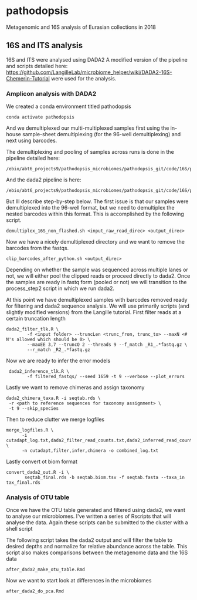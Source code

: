 # pathodopsis
Metagenomic and 16S analysis of Eurasian collections in 2018

## 16S and ITS analysis
16S and ITS were analysed using DADA2
A modified version of the pipeline and scripts detailed here: https://github.com/LangilleLab/microbiome_helper/wiki/DADA2-16S-Chemerin-Tutorial were used for the analysis.

### Amplicon analysis with DADA2

We created a conda environment titled pathodopsis

```console
conda activate pathodopsis
```
And we demultiplexed our multi-multiplexed samples first using the in-house sample-sheet demultiplexing (for the 96-well demultiplexing) and next using barcodes.

The demultiplexing and pooling of samples across runs is done in the pipeline detailed here:
```
/ebio/abt6_projects9/pathodopsis_microbiomes/pathodopsis_git/code/16S/process_step1_demultiplex_16S.sh
```
And the dada2 pipeline is here:
```
/ebio/abt6_projects9/pathodopsis_microbiomes/pathodopsis_git/code/16S/process_step2_rundada2_16S.sh
```
But Ill describe step-by-step below. The first issue is that our samples were demultiplexed into the 96-well format, but we need to demultiplex the nested barcodes within this format. This is accomplished by the following script.
```console
demultiplex_16S_non_flashed.sh <input_raw_read_direc> <output_direc>
```
Now we have a nicely demultiplexed directory and we want to remove the barcodes from the fastqs.
```console
clip_barcodes_after_python.sh <output_direc>
```
Depending on whether the sample was sequenced across multiple lanes or not, we will either pool the clipped reads or proceed directly to dada2. Once the samples are ready in fastq form (pooled or not) we will transition to the process_step2 script in which we run dada2.

At this point we have demultiplexed samples with barcodes removed ready for filtering and dada2 sequence analysis. We will use primarily scripts (and slightly modified versions) from the Langille tutorial. First filter reads at a certain truncation length

```console
dada2_filter_tlk.R \
        -f <input folder> --truncLen <trunc_from, trunc_to> --maxN <# N's allowed which should be 0> \
        --maxEE 3,7 --truncQ 2 --threads 9 --f_match _R1_.*fastq.gz \
        --r_match _R2_.*fastq.gz
```

Now we are ready to infer the error models
```console
 dada2_inference_tlk.R \
        -f filtered_fastqs/ --seed 1659 -t 9 --verbose --plot_errors
 ```
 
 Lastly we want to remove chimeras and assign taxonomy
 ```console
 dada2_chimera_taxa.R -i seqtab.rds \
  -r <path to reference sequences for taxonomy assignment> \
  -t 9 --skip_species
  ```
  
  Then to reduce clutter we merge logfiles
  ```console
  merge_logfiles.R \
        -i cutadapt_log.txt,dada2_filter_read_counts.txt,dada2_inferred_read_counts.txt,dada2_nonchimera_counts.txt \
        -n cutadapt,filter,infer,chimera -o combined_log.txt
  ```
  
  Lastly convert ot biom format
  ```console
  convert_dada2_out.R -i \
         seqtab_final.rds -b seqtab.biom.tsv -f seqtab.fasta --taxa_in tax_final.rds
```
### Analysis of OTU table
Once we have the OTU table generated and filtered using dada2, we want to analyse our microbiomes. I've written a series of Rscripts that will analyse the data. Again these scripts can be submitted to the cluster with a shell script

The following script takes the dada2 output and will filter the table to desired depths and normalize for relative abundance across the table. This script also makes comparisons between the metagenome data and the 16S data

```console
after_dada2_make_otu_table.Rmd
```
Now we want to start look at differences in the microbiomes

```console
after_dada2_do_pca.Rmd
```
